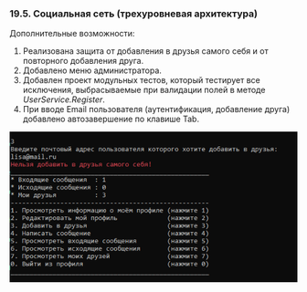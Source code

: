 
### 19.5. Социальная сеть (трехуровневая архитектура)

Дополнительные возможности:
1. Реализована защита от добавления в друзья самого себя и от повторного добавления друга.
2. Добавлено меню администратора.
3. Добавлен проект модульных тестов, который тестирует все исключения, выбрасываемые при валидации полей в методе _UserService.Register_.
4. При вводе Email пользователя (аутентификация, добавление друга) добавлено автозавершение по клавише Tab.

![Результат](/SF.SocialNetwork/img/Module19.png)

